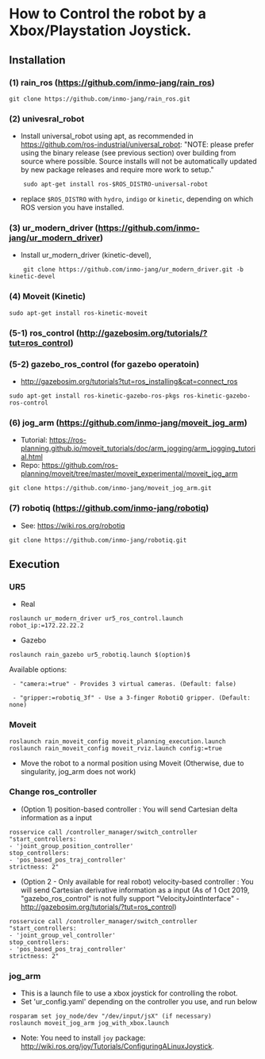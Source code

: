 # How to Control the robot by a Xbox/Playstation Joystick. 


## Installation

### (1) rain_ros (https://github.com/inmo-jang/rain_ros)
```
git clone https://github.com/inmo-jang/rain_ros.git
```

### (2) univesral_robot
- Install universal_robot using apt, as recommended in https://github.com/ros-industrial/universal_robot: 
       "NOTE: please prefer using the binary release (see previous section) over building from source where possible. Source installs will not be automatically updated by new package releases and require more work to setup."

```
    sudo apt-get install ros-$ROS_DISTRO-universal-robot
```

- replace `$ROS_DISTRO` with `hydro`, `indigo` or `kinetic`, depending on which ROS version you have installed.



### (3) ur_modern_driver (https://github.com/inmo-jang/ur_modern_driver)

- Install ur_modern_driver (kinetic-devel), 

```
    git clone https://github.com/inmo-jang/ur_modern_driver.git -b kinetic-devel
```   

### (4) Moveit (Kinetic)

```
sudo apt-get install ros-kinetic-moveit
```

### (5-1) ros_control (http://gazebosim.org/tutorials/?tut=ros_control)


### (5-2) gazebo_ros_control (for gazebo operatoin) 

- http://gazebosim.org/tutorials?tut=ros_installing&cat=connect_ros

```
sudo apt-get install ros-kinetic-gazebo-ros-pkgs ros-kinetic-gazebo-ros-control
```

### (6) jog_arm (https://github.com/inmo-jang/moveit_jog_arm)

- Tutorial: https://ros-planning.github.io/moveit_tutorials/doc/arm_jogging/arm_jogging_tutorial.html
- Repo: https://github.com/ros-planning/moveit/tree/master/moveit_experimental/moveit_jog_arm

```
git clone https://github.com/inmo-jang/moveit_jog_arm.git
```


### (7) robotiq (https://github.com/inmo-jang/robotiq)

- See: https://wiki.ros.org/robotiq
``` 
git clone https://github.com/inmo-jang/robotiq.git
```




## Execution

### UR5 

* Real
```
roslaunch ur_modern_driver ur5_ros_control.launch robot_ip:=172.22.22.2
```

* Gazebo

```
roslaunch rain_gazebo ur5_robotiq.launch $(option)$
```

   Available options: 
   
     - "camera:=true" - Provides 3 virtual cameras. (Default: false) 
     
     - "gripper:=robotiq_3f" - Use a 3-finger RobotiQ gripper. (Default: none)

### Moveit

```
roslaunch rain_moveit_config moveit_planning_execution.launch
roslaunch rain_moveit_config moveit_rviz.launch config:=true
```

- Move the robot to a normal position using Moveit (Otherwise, due to singularity, jog_arm does not work)


### Change ros_controller

* (Option 1) position-based controller : You will send Cartesian delta information as a input
```
rosservice call /controller_manager/switch_controller "start_controllers:
- 'joint_group_position_controller'
stop_controllers:
- 'pos_based_pos_traj_controller'
strictness: 2"
```

* (Option 2 - Only available for real robot) velocity-based controller : You will send Cartesian derivative information as a input (As of 1 Oct 2019, "gazebo_ros_control" is not fully support "VelocityJointInterface" - http://gazebosim.org/tutorials/?tut=ros_control)

```
rosservice call /controller_manager/switch_controller "start_controllers:
- 'joint_group_vel_controller'
stop_controllers:
- 'pos_based_pos_traj_controller'
strictness: 2"
```

### jog_arm

- This is a launch file to use a xbox joystick for controlling the robot. 
- Set 'ur_config.yaml' depending on the controller you use, and run below 

```
rosparam set joy_node/dev "/dev/input/jsX" (if necessary)
roslaunch moveit_jog_arm jog_with_xbox.launch
```

- Note: You need to install `joy` package: http://wiki.ros.org/joy/Tutorials/ConfiguringALinuxJoystick. 



